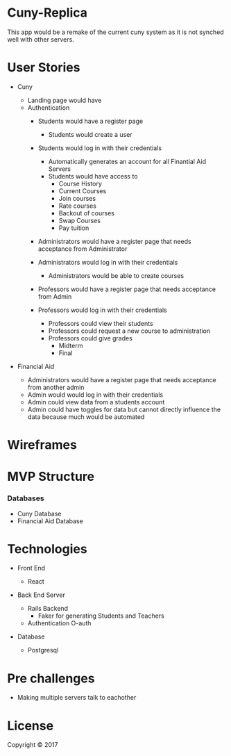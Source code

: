 # Cuny-Replica

This app would be a remake of the current cuny system as it is not synched well with other servers.

# User Stories

* Cuny
    * Landing page would have 
    * Authentication
        * Students would have a register page
            * Students would create a user
        * Students would log in with their credentials
            * Automatically generates an account for all Finantial Aid Servers
            * Students would have access to 
                * Course History
                * Current Courses
                * Join courses
                * Rate courses
                * Backout of courses
                * Swap Courses
                * Pay tuition
                

        * Administrators would have a register page that needs acceptance from Administrator
        * Administrators would log in with their credentials
            * Administrators would be able to create courses
        * Professors would have a register page that needs acceptance from Admin
        * Professors would log in with their credentials
            * Professors could view their students
            * Professors could request a new course to administration
            * Professors could give grades
                * Midterm
                * Final


* Financial Aid
    * Administrators would have a register page that needs acceptance from another admin
    * Admin would would log in with their credentials
    * Admin could view data from a students account
    * Admin could have toggles for data but cannot directly influence the data because much would be automated

# Wireframes


# MVP Structure


### Databases
* Cuny Database
* Financial Aid Database


# Technologies
* Front End
    * React
* Back End Server
    * Rails Backend
        * Faker for generating Students and Teachers
    * Authentication O-auth

* Database 
    * Postgresql




# Pre challenges
* Making multiple servers talk to eachother


# License
Copyright © 2017
